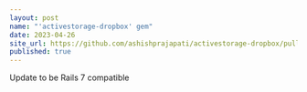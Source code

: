 ```yaml
---
layout: post
name: "'activestorage-dropbox' gem"
date: 2023-04-26
site_url: https://github.com/ashishprajapati/activestorage-dropbox/pull/31
published: true
---
```

Update to be Rails 7 compatible